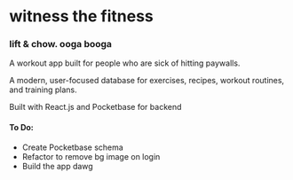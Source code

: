 # witness the fitness

### lift & chow. ooga booga

A workout app built for people who are sick of hitting paywalls.

A modern, user-focused database for exercises, recipes, workout routines, and training plans.

Built with React.js and Pocketbase for backend

#### To Do:

- Create Pocketbase schema
- Refactor to remove bg image on login
- Build the app dawg
